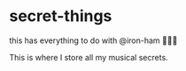# secret-things
this has everything to do with @iron-ham
🤫🤫🤫

This is where I store all my musical secrets.
